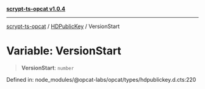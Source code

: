 [**scrypt-ts-opcat v1.0.4**](../../../README.md)

***

[scrypt-ts-opcat](../../../README.md) / [HDPublicKey](../README.md) / VersionStart

# Variable: VersionStart

> **VersionStart**: `number`

Defined in: node\_modules/@opcat-labs/opcat/types/hdpublickey.d.cts:220
